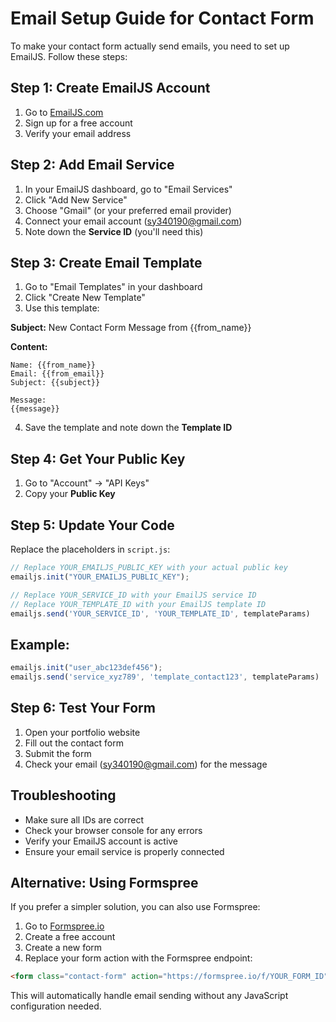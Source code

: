 # Email Setup Guide for Contact Form

To make your contact form actually send emails, you need to set up EmailJS. Follow these steps:

## Step 1: Create EmailJS Account
1. Go to [EmailJS.com](https://www.emailjs.com/)
2. Sign up for a free account
3. Verify your email address

## Step 2: Add Email Service
1. In your EmailJS dashboard, go to "Email Services"
2. Click "Add New Service"
3. Choose "Gmail" (or your preferred email provider)
4. Connect your email account (sy340190@gmail.com)
5. Note down the **Service ID** (you'll need this)

## Step 3: Create Email Template
1. Go to "Email Templates" in your dashboard
2. Click "Create New Template"
3. Use this template:

**Subject:** New Contact Form Message from {{from_name}}

**Content:**
```
Name: {{from_name}}
Email: {{from_email}}
Subject: {{subject}}

Message:
{{message}}
```

4. Save the template and note down the **Template ID**

## Step 4: Get Your Public Key
1. Go to "Account" → "API Keys"
2. Copy your **Public Key**

## Step 5: Update Your Code
Replace the placeholders in `script.js`:

```javascript
// Replace YOUR_EMAILJS_PUBLIC_KEY with your actual public key
emailjs.init("YOUR_EMAILJS_PUBLIC_KEY");

// Replace YOUR_SERVICE_ID with your EmailJS service ID
// Replace YOUR_TEMPLATE_ID with your EmailJS template ID
emailjs.send('YOUR_SERVICE_ID', 'YOUR_TEMPLATE_ID', templateParams)
```

## Example:
```javascript
emailjs.init("user_abc123def456");
emailjs.send('service_xyz789', 'template_contact123', templateParams)
```

## Step 6: Test Your Form
1. Open your portfolio website
2. Fill out the contact form
3. Submit the form
4. Check your email (sy340190@gmail.com) for the message

## Troubleshooting
- Make sure all IDs are correct
- Check your browser console for any errors
- Verify your EmailJS account is active
- Ensure your email service is properly connected

## Alternative: Using Formspree
If you prefer a simpler solution, you can also use Formspree:

1. Go to [Formspree.io](https://formspree.io/)
2. Create a free account
3. Create a new form
4. Replace your form action with the Formspree endpoint:

```html
<form class="contact-form" action="https://formspree.io/f/YOUR_FORM_ID" method="POST">
```

This will automatically handle email sending without any JavaScript configuration needed. 